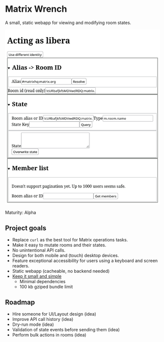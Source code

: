 # Matrix Wrench
A small, static webapp for viewing and modifying room states.

![](./docs/screenshot.png)

Maturity: Alpha

## Project goals
* Replace `curl` as the best tool for Matrix operations tasks.
* Make it easy to mutate rooms and their states.
* No unintentional API calls.
* Design for both mobile and (touch) desktop devices.
* Feature exceptional accessibility for users using a keyboard and screen readers.
* Static webapp (cacheable, no backend needed)
* [Keep it small and simple](https://en.wikipedia.org/wiki/KISS_principle)
  * Minimal dependencies
  * 100 kb gziped bundle limit

## Roadmap
* Hire someone for UI/Layout design (idea)
* Improve API call history (idea)
* Dry-run mode (idea)
* Validation of state events before sending them (idea)
* Perform bulk actions in rooms (idea)
